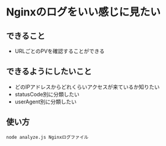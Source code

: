 # Nginxのログをいい感じに見たい

## できること
* URLごとのPVを確認することができる

## できるようにしたいこと
* どのIPアドレスからどれくらいアクセスが来ているか知りたい
* statusCode別に分類したい
* userAgent別に分類したい

## 使い方
```
node analyze.js Nginxログファイル
```
